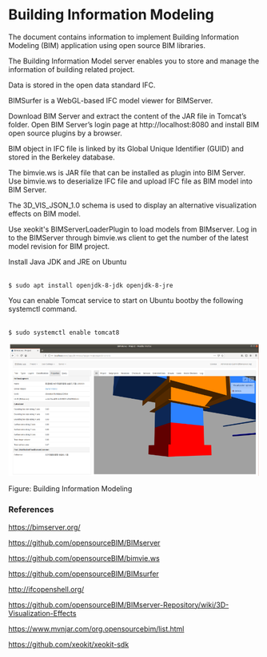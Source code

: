 # Building Information Modeling

The document contains information to implement Building Information Modeling (BIM) application using open source BIM libraries.

The Building Information Model server enables you to store and manage the information of building related project.

Data is stored in the open data standard IFC.

BIMSurfer is a WebGL-based IFC model viewer for BIMServer.

Download BIM Server and extract the content of the JAR file in
Tomcat’s folder. Open BIM Server’s login page at
http://localhost:8080 and install BIM open source plugins by a
browser.

BIM object in IFC file is linked by its Global Unique Identifier
(GUID) and stored in the Berkeley database.

The bimvie.ws is JAR file that can be installed as plugin into BIM
Server. Use bimvie.ws to deserialize IFC file and upload IFC file as
BIM model into BIM Server.

The 3D_VIS_JSON_1.0 schema is used to display an alternative
visualization effects on BIM model.

Use xeokit's BIMServerLoaderPlugin to load models from BIMserver. Log in to the BIMServer through bimvie.ws client to get the number of the latest model revision for BIM project. 

Install Java JDK and JRE on Ubuntu

```

$ sudo apt install openjdk-8-jdk openjdk-8-jre

```

You can enable Tomcat service to start on Ubuntu bootby the following systemctl command.

```

$ sudo systemctl enable tomcat8

```
![alt text](https://github.com/jylhakos/miscellaneous/blob/main/BIM/1.png?raw=true)

Figure: Building Information Modeling

### References

https://bimserver.org/

https://github.com/opensourceBIM/BIMserver

https://github.com/opensourceBIM/bimvie.ws

https://github.com/opensourceBIM/BIMsurfer

http://ifcopenshell.org/

https://github.com/opensourceBIM/BIMserver-Repository/wiki/3D-Visualization-Effects

https://www.mvnjar.com/org.opensourcebim/list.html

https://github.com/xeokit/xeokit-sdk



